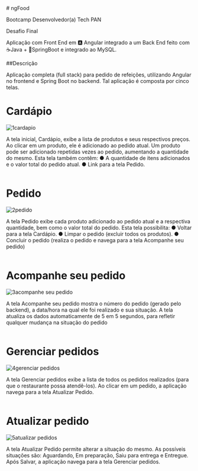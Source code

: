 <spam>
# ngFood

Bootcamp Desenvolvedor(a) Tech PAN 

Desafio Final

Aplicação com
Front End em 🅰️ Angular integrado a um Back End feito com ☕Java +
🍃SpringBoot e integrado ao MySQL.

##Descrição

Aplicação completa (full stack) para pedido de refeições, utilizando Angular
no frontend e Spring Boot no backend. Tal aplicação é composta por cinco telas.

# Cardápio
![1cardapio](https://user-images.githubusercontent.com/78768376/143937666-b04f7ca6-ee4f-481b-aa86-28b7c5441ab1.png)
  
A tela inicial, Cardápio, exibe a lista de produtos e seus
respectivos preços. Ao clicar em um produto, ele é adicionado ao pedido atual. Um produto pode ser 
adicionado repetidas vezes ao pedido, aumentando a
quantidade do mesmo. Esta tela também contêm:
● A quantidade de itens adicionados e o
valor total do pedido atual.
● Link para a tela Pedido.
  
<div align="right">
<img src"https://user-images.githubusercontent.com/78768376/143937666-b04f7ca6-ee4f-481b-aa86-28b7c5441ab1.png" />
</div>

# Pedido
![2pedido](https://user-images.githubusercontent.com/78768376/143937667-96e51d05-d3dd-4bad-ae8a-3c8b069a4cf0.png)
  
A tela Pedido exibe cada produto adicionado ao pedido atual e a respectiva quantidade, bem como o valor total do pedido.
Esta tela possibilita:
●	Voltar para a tela Cardápio.
●	Limpar o pedido (excluir todos os produtos).
●	Concluir o pedido (realiza o pedido e navega para a tela Acompanhe seu pedido)
  
<div align="right">
<img src"https://user-images.githubusercontent.com/78768376/143937667-96e51d05-d3dd-4bad-ae8a-3c8b069a4cf0.png" />
</div>

# Acompanhe seu pedido
![3acompanhe seu pedido](https://user-images.githubusercontent.com/78768376/143937668-0929b4d6-da2a-402d-b2b6-485862962a6a.png)
  
A tela Acompanhe seu pedido mostra o número do pedido (gerado pelo backend), a data/hora na qual ele foi realizado e sua situação.
A tela atualiza os dados automaticamente de 5 em 5 segundos, para refletir qualquer mudança na situação do pedido
  
<div align="right">
<img src"https://user-images.githubusercontent.com/78768376/143937668-0929b4d6-da2a-402d-b2b6-485862962a6a.png" />
</div>

# Gerenciar pedidos
![4gerenciar pedidos](https://user-images.githubusercontent.com/78768376/143937669-d177eb94-82ed-4f13-a9e9-0e583e4cd529.png)
  
A tela Gerenciar pedidos exibe a lista de todos os pedidos realizados (para que o restaurante possa atendê-los).
Ao clicar em um pedido, a aplicação navega para a tela Atualizar Pedido.
  
<div align="right">
<img src"https://user-images.githubusercontent.com/78768376/143937669-d177eb94-82ed-4f13-a9e9-0e583e4cd529.png" />
</div>


# Atualizar pedido
![5atualizar pedidos](https://user-images.githubusercontent.com/78768376/143937671-afbea7f0-050c-4261-82c6-88e0451f8542.png)
  
A tela Atualizar Pedido permite alterar a situação do mesmo. As possíveis situações são: Aguardando, Em preparação, Saiu para entrega e Entregue.
Após Salvar, a aplicação navega para a tela Gerenciar pedidos.
  
<div align="right">
<img src"https://user-images.githubusercontent.com/78768376/143937671-afbea7f0-050c-4261-82c6-88e0451f8542.png" />
</div>

</spam>
